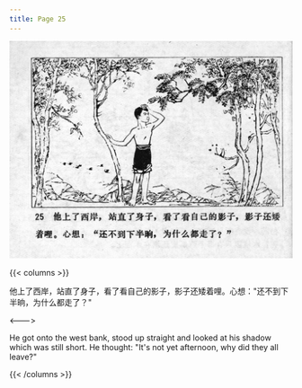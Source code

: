 ```yaml
---
title: Page 25
---
```


![niqiu page](./../../images/niqiu/seifert0397_nqkg_0029_025.jpg)

{{< columns >}}

他上了西岸，站直了身子，看了看自己的影子，影子还矮着哩。心想："还不到下半晌，为什么都走了？"

<--->

He got onto the west bank, stood up straight and looked at his shadow which was still short. He thought: "It's not yet afternoon, why did they all leave?"

{{< /columns >}}
